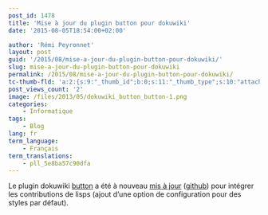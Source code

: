 ```yaml
---
post_id: 1478
title: 'Mise à jour du plugin button pour dokuwiki'
date: '2015-08-05T18:54:00+02:00'

author: 'Rémi Peyronnet'
layout: post
guid: '/2015/08/mise-a-jour-du-plugin-button-pour-dokuwiki/'
slug: mise-a-jour-du-plugin-button-pour-dokuwiki
permalink: /2015/08/mise-a-jour-du-plugin-button-pour-dokuwiki/
tc-thumb-fld: 'a:2:{s:9:"_thumb_id";b:0;s:11:"_thumb_type";s:10:"attachment";}'
post_views_count: '2'
image: /files/2013/05/dokuwiki_button_button-1.png
categories:
    - Informatique
tags:
    - Blog
lang: fr
term_language:
    - Français
term_translations:
    - pll_5e8ba57c90dfa
---
```


Le plugin dokuwiki [button](https://www.dokuwiki.org/plugin:button) a été à nouveau [mis à jour](/dokuwikibutton/) ([github](https://github.com/rpeyron/plugin-button)) pour intégrer les contributions de lisps (ajout d’une option de configuration pour des styles par défaut).